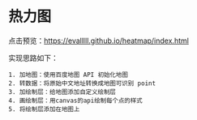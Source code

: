 # 热力图

点击预览：https://evalllll.github.io/heatmap/index.html

实现思路如下：

    1. 加地图：使用百度地图 API 初始化地图
    2. 转数据：将原始中文地址转换成地图可识别 point
    3. 加绘制层：给地图添加自定义绘制层
    4. 画绘制层：用canvas的api绘制每个点的样式
    5. 将绘制层添加在地图上
